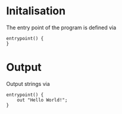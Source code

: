 # Initalisation

The entry point of the program is defined via

```gxc
entrypoint() {
}
```

# Output

Output strings via

```gxc
entrypoint() {
    out "Hello World!";
}
```
